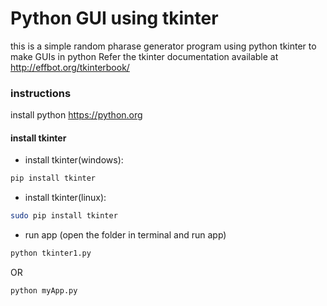 # Python GUI using tkinter

this is a simple random pharase generator program using python tkinter to make GUIs in python
Refer the tkinter documentation available at http://effbot.org/tkinterbook/

### instructions

install python
https://python.org

#### install tkinter

- install tkinter(windows):

```sh
pip install tkinter
```

- install tkinter(linux):

```sh
sudo pip install tkinter
```

- run app
  (open the folder in terminal and run app)

```sh
python tkinter1.py
```

OR

```sh
python myApp.py
```
